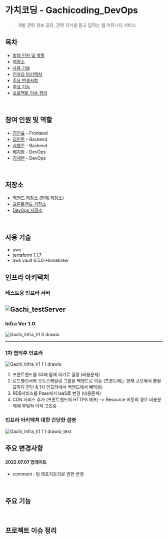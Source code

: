 # 가치코딩 - Gachicoding_DevOps
> 개발 관련 정보 공유, 관련 지식을 묻고 답하는 웹 커뮤니티 서비스 <br>

## 목차
* [참여 인원 및 역할](#참여-인원-및-역할)
* [저장소](#저장소)
* [사용 기술](#사용-기술)
* [인프라 아키텍처](#인프라-아키텍처)
* [주요 변경사항](#주요-변경사항)
* [주요 기능](#주요-기능)
* [프로젝트 이슈 정리](#프로젝트-이슈-정리)

[//]: # (* [프로젝트 관련 내용 정리]&#40;#프로젝트-관련-내용-정리&#41;)
[//]: # (* [서버 구조도]&#40;#서버-구조도&#41;)

<br>

## 참여 인원 및 역할

[//]: # (* 2022년 3월 ~ ing)
* [김인표](https://github.com/kiminpyo) - Frontend
* [김인환](https://github.com/inhwanK) - Backend
* [서영준](https://github.com/95Seo) - Backend
* [배지왕](https://github.com/BAE-JI-WANG) - DevOps
* [김세현](https://github.com/saehyen) - DevOps

<br>

## 저장소
* [백엔드 저장소 (현재 저장소)](https://github.com/inhwanK/gachicoding)
* [프론트엔드 저장소](https://github.com/kiminpyo/gachicoding-front-next)
* [DevOps 저장소](https://github.com/BAE-JI-WANG/gachicoding_DevOps)

<br>

## 사용 기술
* aws
* terraform 1.1.7
* aws vault 6.5.0-Homebrew

[//]: # (<br>)

[//]: # ()
[//]: # (## 서버 구조도)
## 인프라 아키텍처

### 테스트용 인프라 서버
![Gachi_testServer](https://user-images.githubusercontent.com/59479926/177695397-777fa871-d008-4e9e-b627-4b4e4e7ee1ab.png)
---

### Infra Ver 1.0
![Gachi_Infra_V1 0 drawio](https://user-images.githubusercontent.com/59479926/180384108-3abff3c2-0dd9-403b-a683-9a8c60f62db0.png)

--- 
### 1차 협의후 인프라
![Gachi_Infra_V1 1 1 drawio](https://user-images.githubusercontent.com/59479926/180629242-77b8d59f-a88c-4008-a032-43a8b06068ab.png)

1. 프론트엔드를 S3에 탑재 하기로 결정 (비용문제)
2. 로드밸런서와 오토스케일링 그룹을 백엔드로 이동 (프론트에는 현재 규모에서 불필요하다 판단 & 1차 인프라에서 백엔드에서 빼먹음)
3. RDB서비스를 Paas에서 IaaS로 변경 (비용문제)
4. CDN 서비스 추가 (프론트엔드의 HTTPS 배포) -> Resource 버킷의 경우 비용문제에 부딪혀 아직 고민중

### 인프라 아키텍처 대한 간단한 설명 
![Gachi_Infra_V1 1 1 drawio_text](https://user-images.githubusercontent.com/59479926/184301364-85d3d5d9-1ab5-4eb3-bfb0-38dd5459ba27.png)


## 주요 변경사항

#### 2022.07.07 업데이트 
- comment : 팀 레포지토리로 권한 변경

<br>

## 주요 기능

<br>

## 프로젝트 이슈 정리


